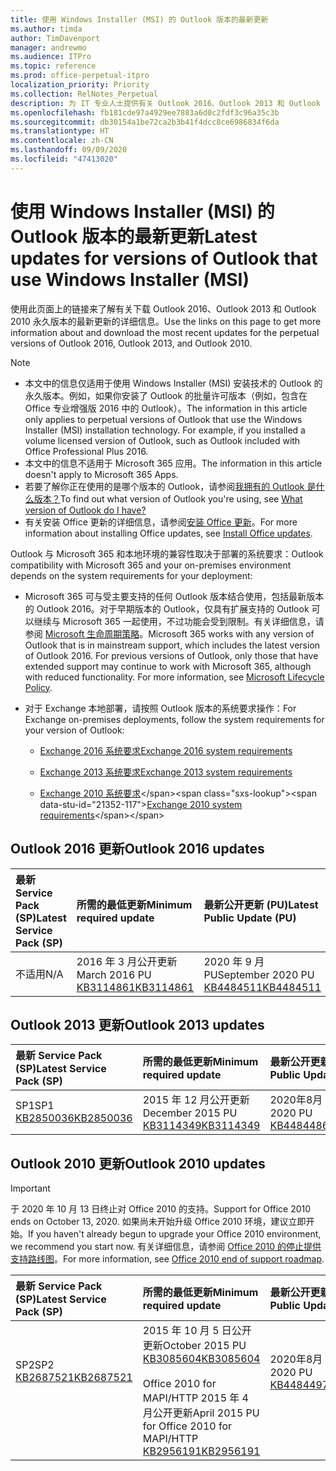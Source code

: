 ```yaml
---
title: 使用 Windows Installer (MSI) 的 Outlook 版本的最新更新
ms.author: timda
author: TimDavenport
manager: andrewmo
ms.audience: ITPro
ms.topic: reference
ms.prod: office-perpetual-itpro
localization_priority: Priority
ms.collection: RelNotes_Perpetual
description: 为 IT 专业人士提供有关 Outlook 2016、Outlook 2013 和 Outlook 2010 永久版本的最新更新信息的链接
ms.openlocfilehash: fb181cde97a4929ee7883a6d0c2fdf3c96a35c3b
ms.sourcegitcommit: db30154a1be72ca2b3b41f4dcc8ce6986834f6da
ms.translationtype: HT
ms.contentlocale: zh-CN
ms.lasthandoff: 09/09/2020
ms.locfileid: "47413020"
---
```

# <a name="latest-updates-for-versions-of-outlook-that-use-windows-installer-msi"></a><span data-ttu-id="21352-103">使用 Windows Installer (MSI) 的 Outlook 版本的最新更新</span><span class="sxs-lookup"><span data-stu-id="21352-103">Latest updates for versions of Outlook that use Windows Installer (MSI)</span></span>

<span data-ttu-id="21352-104">使用此页面上的链接来了解有关下载 Outlook 2016、Outlook 2013 和 Outlook 2010 永久版本的最新更新的详细信息。</span><span class="sxs-lookup"><span data-stu-id="21352-104">Use the links on this page to get more information about and download the most recent updates for the perpetual versions of Outlook 2016, Outlook 2013, and Outlook 2010.</span></span>
  
> [!NOTE]
> - <span data-ttu-id="21352-p101">本文中的信息仅适用于使用 Windows Installer (MSI) 安装技术的 Outlook 的永久版本。例如，如果你安装了 Outlook 的批量许可版本（例如，包含在 Office 专业增强版 2016 中的 Outlook）。</span><span class="sxs-lookup"><span data-stu-id="21352-p101">The information in this article only applies to perpetual versions of Outlook that use the Windows Installer (MSI) installation technology. For example, if you installed a volume licensed version of Outlook, such as Outlook included with Office Professional Plus 2016.</span></span>
> - <span data-ttu-id="21352-107">本文中的信息不适用于 Microsoft 365 应用。</span><span class="sxs-lookup"><span data-stu-id="21352-107">The information in this article doesn't apply to Microsoft 365 Apps.</span></span>
> - <span data-ttu-id="21352-108">若要了解你正在使用的是哪个版本的 Outlook，请参阅[我拥有的 Outlook 是什么版本？](https://support.office.com/article/b3a9568c-edb5-42b9-9825-d48d82b2257c)</span><span class="sxs-lookup"><span data-stu-id="21352-108">To find out what version of Outlook you're using, see [What version of Outlook do I have?](https://support.office.com/article/b3a9568c-edb5-42b9-9825-d48d82b2257c)</span></span>
> - <span data-ttu-id="21352-109">有关安装 Office 更新的详细信息，请参阅[安装 Office 更新](https://support.office.com/article/2ab296f3-7f03-43a2-8e50-46de917611c5)。</span><span class="sxs-lookup"><span data-stu-id="21352-109">For more information about installing Office updates, see [Install Office updates](https://support.office.com/article/2ab296f3-7f03-43a2-8e50-46de917611c5).</span></span> 
  
<span data-ttu-id="21352-110">Outlook 与 Microsoft 365 和本地环境的兼容性取决于部署的系统要求：</span><span class="sxs-lookup"><span data-stu-id="21352-110">Outlook compatibility with Microsoft 365 and your on-premises environment depends on the system requirements for your deployment:</span></span>
  
- <span data-ttu-id="21352-p102">Microsoft 365 可与受主要支持的任何 Outlook 版本结合使用，包括最新版本的 Outlook 2016。对于早期版本的 Outlook，仅具有扩展支持的 Outlook 可以继续与 Microsoft 365 一起使用，不过功能会受到限制。有关详细信息，请参阅 [Microsoft 生命周期策略](https://support.microsoft.com/lifecycle)。</span><span class="sxs-lookup"><span data-stu-id="21352-p102">Microsoft 365 works with any version of Outlook that is in mainstream support, which includes the latest version of Outlook 2016. For previous versions of Outlook, only those that have extended support may continue to work with Microsoft 365, although with reduced functionality. For more information, see [Microsoft Lifecycle Policy](https://support.microsoft.com/lifecycle).</span></span>
    
- <span data-ttu-id="21352-114">对于 Exchange 本地部署，请按照 Outlook 版本的系统要求操作：</span><span class="sxs-lookup"><span data-stu-id="21352-114">For Exchange on-premises deployments, follow the system requirements for your version of Outlook:</span></span>
    
  - [<span data-ttu-id="21352-115">Exchange 2016 系统要求</span><span class="sxs-lookup"><span data-stu-id="21352-115">Exchange 2016 system requirements</span></span>](https://docs.microsoft.com/Exchange/plan-and-deploy/system-requirements)
    
  - [<span data-ttu-id="21352-116">Exchange 2013 系统要求</span><span class="sxs-lookup"><span data-stu-id="21352-116">Exchange 2013 system requirements</span></span>](https://docs.microsoft.com/exchange/exchange-2013-system-requirements-exchange-2013-help)
    
  - <span data-ttu-id="21352-117">[Exchange 2010 系统要求](https://docs.microsoft.com/previous-versions/office/exchange-server-2010/aa996719(v=exchg.141))</span><span class="sxs-lookup"><span data-stu-id="21352-117">[Exchange 2010 system requirements](https://docs.microsoft.com/previous-versions/office/exchange-server-2010/aa996719(v=exchg.141))</span></span>

   
## <a name="outlook-2016-updates"></a><span data-ttu-id="21352-118">Outlook 2016 更新</span><span class="sxs-lookup"><span data-stu-id="21352-118">Outlook 2016 updates</span></span>

|<span data-ttu-id="21352-119">**最新 Service Pack (SP)**</span><span class="sxs-lookup"><span data-stu-id="21352-119">**Latest Service Pack (SP)**</span></span>|<span data-ttu-id="21352-120">**所需的最低更新**</span><span class="sxs-lookup"><span data-stu-id="21352-120">**Minimum required update**</span></span>|<span data-ttu-id="21352-121">**最新公开更新 (PU)**</span><span class="sxs-lookup"><span data-stu-id="21352-121">**Latest Public Update (PU)**</span></span>|
|:-----|:-----|:-----|
|<span data-ttu-id="21352-122">不适用</span><span class="sxs-lookup"><span data-stu-id="21352-122">N/A</span></span>  <br/> |<span data-ttu-id="21352-123">2016 年 3 月公开更新</span><span class="sxs-lookup"><span data-stu-id="21352-123">March 2016 PU</span></span> <br/>[<span data-ttu-id="21352-124">KB3114861</span><span class="sxs-lookup"><span data-stu-id="21352-124">KB3114861</span></span>](https://support.microsoft.com/help/3114861) <br/> |<span data-ttu-id="21352-125">2020 年 9 月 PU</span><span class="sxs-lookup"><span data-stu-id="21352-125">September 2020 PU</span></span> <br/>[<span data-ttu-id="21352-126">KB4484511</span><span class="sxs-lookup"><span data-stu-id="21352-126">KB4484511</span></span>](https://support.microsoft.com/help/4484511) 

## <a name="outlook-2013-updates"></a><span data-ttu-id="21352-127">Outlook 2013 更新</span><span class="sxs-lookup"><span data-stu-id="21352-127">Outlook 2013 updates</span></span>

|<span data-ttu-id="21352-128">**最新 Service Pack (SP)**</span><span class="sxs-lookup"><span data-stu-id="21352-128">**Latest Service Pack (SP)**</span></span>|<span data-ttu-id="21352-129">**所需的最低更新**</span><span class="sxs-lookup"><span data-stu-id="21352-129">**Minimum required update**</span></span>|<span data-ttu-id="21352-130">**最新公开更新 (PU)**</span><span class="sxs-lookup"><span data-stu-id="21352-130">**Latest Public Update (PU)**</span></span>|
|:-----|:-----|:-----|
|<span data-ttu-id="21352-131">SP1</span><span class="sxs-lookup"><span data-stu-id="21352-131">SP1</span></span>  <br/>[<span data-ttu-id="21352-132">KB2850036</span><span class="sxs-lookup"><span data-stu-id="21352-132">KB2850036</span></span>](https://go.microsoft.com/fwlink/p/?LinkId=512538) <br/> |<span data-ttu-id="21352-133">2015 年 12 月公开更新</span><span class="sxs-lookup"><span data-stu-id="21352-133">December 2015 PU</span></span> <br/>[<span data-ttu-id="21352-134">KB3114349</span><span class="sxs-lookup"><span data-stu-id="21352-134">KB3114349</span></span>](https://support.microsoft.com/kb/3114349) <br/> |<span data-ttu-id="21352-135">2020年8月 PU</span><span class="sxs-lookup"><span data-stu-id="21352-135">August 2020 PU</span></span> <br/>[<span data-ttu-id="21352-136">KB4484486</span><span class="sxs-lookup"><span data-stu-id="21352-136">KB4484486</span></span>](https://support.microsoft.com/help/4484486)  |
   
## <a name="outlook-2010-updates"></a><span data-ttu-id="21352-137">Outlook 2010 更新</span><span class="sxs-lookup"><span data-stu-id="21352-137">Outlook 2010 updates</span></span>
> [!IMPORTANT]
> <span data-ttu-id="21352-138">于 2020 年 10 月 13 日终止对 Office 2010 的支持。</span><span class="sxs-lookup"><span data-stu-id="21352-138">Support for Office 2010 ends on October 13, 2020.</span></span> <span data-ttu-id="21352-139">如果尚未开始升级 Office 2010 环境，建议立即开始。</span><span class="sxs-lookup"><span data-stu-id="21352-139">If you haven't already begun to upgrade your Office 2010 environment, we recommend you start now.</span></span> <span data-ttu-id="21352-140">有关详细信息，请参阅 [Office 2010 的停止提供支持路线图](https://docs.microsoft.com/DeployOffice/office-2010-end-support-roadmap)。</span><span class="sxs-lookup"><span data-stu-id="21352-140">For more information, see [Office 2010 end of support roadmap](https://docs.microsoft.com/DeployOffice/office-2010-end-support-roadmap).</span></span>

|<span data-ttu-id="21352-141">**最新 Service Pack (SP)**</span><span class="sxs-lookup"><span data-stu-id="21352-141">**Latest Service Pack (SP)**</span></span>|<span data-ttu-id="21352-142">**所需的最低更新**</span><span class="sxs-lookup"><span data-stu-id="21352-142">**Minimum required update**</span></span>|<span data-ttu-id="21352-143">**最新公开更新 (PU)**</span><span class="sxs-lookup"><span data-stu-id="21352-143">**Latest Public Update (PU)**</span></span>|
|:-----|:-----|:-----|
|<span data-ttu-id="21352-144">SP2</span><span class="sxs-lookup"><span data-stu-id="21352-144">SP2</span></span> <br/>[<span data-ttu-id="21352-145">KB2687521</span><span class="sxs-lookup"><span data-stu-id="21352-145">KB2687521</span></span>](https://go.microsoft.com/fwlink/p/?LinkId=512542) <br><br><br><br/> |<span data-ttu-id="21352-146">2015 年 10 月 5 日公开更新</span><span class="sxs-lookup"><span data-stu-id="21352-146">October 2015 PU</span></span> <br/> [<span data-ttu-id="21352-147">KB3085604</span><span class="sxs-lookup"><span data-stu-id="21352-147">KB3085604</span></span>](https://support.microsoft.com/kb/3085604) <br/><br/>  <span data-ttu-id="21352-148">Office 2010 for MAPI/HTTP 2015 年 4 月公开更新</span><span class="sxs-lookup"><span data-stu-id="21352-148">April 2015 PU for Office 2010 for MAPI/HTTP</span></span> <br/> [<span data-ttu-id="21352-149">KB2956191</span><span class="sxs-lookup"><span data-stu-id="21352-149">KB2956191</span></span>](https://support.microsoft.com/help/2956191/april-14-2015-update-for-office-2010-kb2956191) <br/> |<span data-ttu-id="21352-150">2020年8月 PU</span><span class="sxs-lookup"><span data-stu-id="21352-150">August 2020 PU</span></span> <br/>[<span data-ttu-id="21352-151">KB4484497</span><span class="sxs-lookup"><span data-stu-id="21352-151">KB4484497</span></span>](https://support.microsoft.com/help/4484497) <br><br><br><br/>|
   

